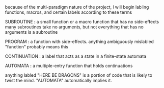 because of the multi-paradigm nature of the project, I will begin labling
functions, macros, and certain labels according to these terms

SUBROUTINE : a small function or a macro function that has no side-effects
	many subroutines take no arguments,
	but not everything that has no arguments is a subroutine

PROGRAM : a function with side-effects.
	anything ambiguously mislabled "function" probably means this

CONTINUATION : a label that acts as a state in a finite-state automata

AUTOMATA : a multiple-entry function that holds continuations

anything labled "HERE BE DRAGONS" is a portion of code that
is likely to twist the mind. "AUTOMATA" automatically implies it.
